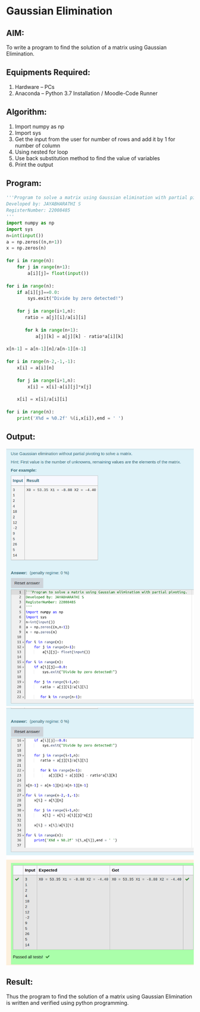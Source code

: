 # Gaussian Elimination

## AIM:

To write a program to find the solution of a matrix using Gaussian Elimination.

## Equipments Required:

1. Hardware – PCs
2. Anaconda – Python 3.7 Installation / Moodle-Code Runner

## Algorithm:
1. Import numpy as np
2. Import  sys
3. Get the input from the user for number of rows and add it by 1 for number of column 
4. Using nested for loop
5. Use back substitution method to find the value of variables 
6. Print the output

## Program:

``` python
'''Program to solve a matrix using Gaussian elimination with partial pivoting.
Developed by: JAYABHARATHI S
RegisterNumber: 22008485
'''
import numpy as np
import sys
n=int(input())
a = np.zeros((n,n+1))
x = np.zeros(n)
 
for i in range(n):
    for j in range(n+1):
        a[i][j]= float(input())

for i in range(n):
    if a[i][j]==0.0:
        sys.exit("Divide by zero detected!")

    for j in range(i+1,n):
       ratio = a[j][i]/a[i][i]

       for k in range(n+1):
           a[j][k] = a[j][k] - ratio*a[i][k]

x[n-1] = a[n-1][n]/a[n-1][n-1]

for i in range(n-2,-1,-1):
    x[i] = a[i][n]

    for j in range(i+1,n):
        x[i] = x[i]-a[i][j]*x[j]

    x[i] = x[i]/a[i][i]

for i in range(n):
    print('X%d = %0.2f' %(i,x[i]),end = ' ')
```

## Output:
![gaussian elimination](./gaussian1.png)
![](./gaussian2.png)


## Result:

Thus the program to find the solution of a matrix using Gaussian Elimination is written and verified using python programming.
